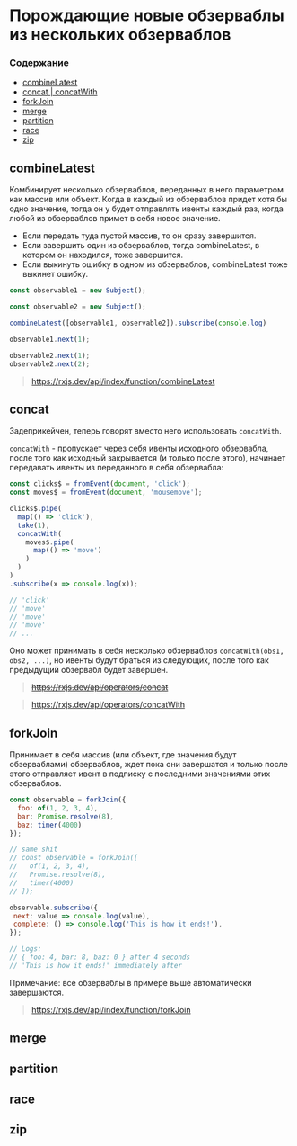 # Порождающие новые обзерваблы из нескольких обзерваблов

### Содержание

* [combineLatest](#combinelatest)
* [concat | concatWith](#concat)
* [forkJoin](#forkjoin)
* [merge](#merge)
* [partition](#partition)
* [race](#race)
* [zip](#zip)

## combineLatest

Комбинирует несколько обзерваблов, переданных в него параметром как массив или объект. Когда в каждый из обзерваблов придет хотя бы одно значение, тогда он у будет отправлять ивенты каждый раз, когда любой из обзерваблов примет в себя новое значение.

* Если передать туда пустой массив, то он сразу завершится.
* Если завершить один из обзерваблов, тогда combineLatest, в котором он находился, тоже завершится.
* Если выкинуть ошибку в одном из обзерваблов, combineLatest тоже выкинет ошибку.

```js
const observable1 = new Subject();

const observable2 = new Subject();

combineLatest([observable1, observable2]).subscribe(console.log)

observable1.next(1);

observable2.next(1);
observable2.next(2);

```

> https://rxjs.dev/api/index/function/combineLatest

## concat

Задеприкейчен, теперь говорят вместо него использовать `concatWith`.

`concatWith` - пропускает через себя ивенты исходного обзервабла, после того как исходный закрывается (и только после этого), начинает передавать ивенты из переданного в себя обзервабла:
```js
const clicks$ = fromEvent(document, 'click');
const moves$ = fromEvent(document, 'mousemove');

clicks$.pipe(
  map(() => 'click'),
  take(1),
  concatWith(
    moves$.pipe(
      map(() => 'move')
    )
  )
)
.subscribe(x => console.log(x));

// 'click'
// 'move'
// 'move'
// 'move'
// ...
```

Оно может принимать в себя несколько обзерваблов `concatWith(obs1, obs2, ...)`, но ивенты будут браться из следующих, после того как предыдущий обзервабл будет завершен.

> ~~https://rxjs.dev/api/operators/concat~~

> https://rxjs.dev/api/operators/concatWith

## forkJoin

Принимает в себя массив (или объект, где значения будут обзерваблами) обзерваблов, ждет пока они завершатся и только после этого отправляет ивент в подписку с последними значениями этих обзерваблов.
```js
const observable = forkJoin({
  foo: of(1, 2, 3, 4),
  bar: Promise.resolve(8),
  baz: timer(4000)
});

// same shit
// const observable = forkJoin([
//   of(1, 2, 3, 4),
//   Promise.resolve(8),
//   timer(4000)
// ]);

observable.subscribe({
 next: value => console.log(value),
 complete: () => console.log('This is how it ends!'),
});

// Logs:
// { foo: 4, bar: 8, baz: 0 } after 4 seconds
// 'This is how it ends!' immediately after
```

Примечание: все обзерваблы в примере выше автоматически завершаются.

> https://rxjs.dev/api/index/function/forkJoin

## merge

## partition

## race

## zip
